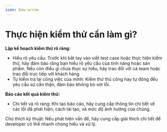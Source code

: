 ```yaml
---
icon: bow-arrow
---
```


# Thực hiện kiểm thử cần làm gì?

**Lập kế hoạch kiểm thử rõ ràng:**

* Hiểu rõ yêu cầu: Trước khi bắt tay vào viết test case hoặc thực hiện kiểm thử, hãy đảm bảo rằng bạn hiểu rõ yêu cầu của tính năng hoặc sản phẩm. Nếu còn điều gì chưa thực sự hiểu, hãy trao đổi với cả team hoặc trao đổi trực tiếp với khách hàng
* Tự kiểm tra lại công việc của mình: Kiểm thử thủ công hay tự động đều yêu cầu sự cẩn thận, đảm bảo không bỏ sót lỗi.

**Báo cáo kết quả kiểm thử:**

* Chi tiết và rõ ràng: Khi tạo báo cáo, hãy cung cấp thông tin chi tiết về các lỗi đã phát hiện, cách tái tạo, và mức độ ảnh hưởng của chúng.

Chú thích kỹ thuật: Nếu phát hiện vấn đề, hãy cung cấp giải thích chi tiết để developer có thể nhanh chóng hiểu và xử lý.
